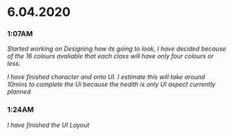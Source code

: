 # 6.04.2020
### 1:07AM

*Started working on Designing how its going to look, I have decided because of the 16 colours avaliable that each class will have only four colours or less.*

*I have finished character and onto UI. 
I estimate this will take around 10mins to complete the Ui because the health is only UI aspect currently planned*

### 1:24AM

*I have finished the UI Layout*

